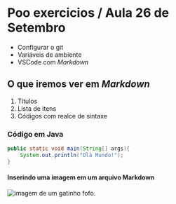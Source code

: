 # Poo exercicios / Aula 26 de Setembro

<!-- ctrl / comentario -->

- Configurar o git
- Variáveis de ambiente
- VSCode com *Markdown*

## O que iremos ver em *Markdown*

1. Títulos
2. Lista de itens
3. Códigos com realce de sintaxe

### Código em Java

```java
public static void main(String[] args){
    System.out.println("Olá Mundo!");
}
```

#### Inserindo uma imagem em um arquivo Markdown

![imagem de um gatinho fofo.](gatinho.jpg)

